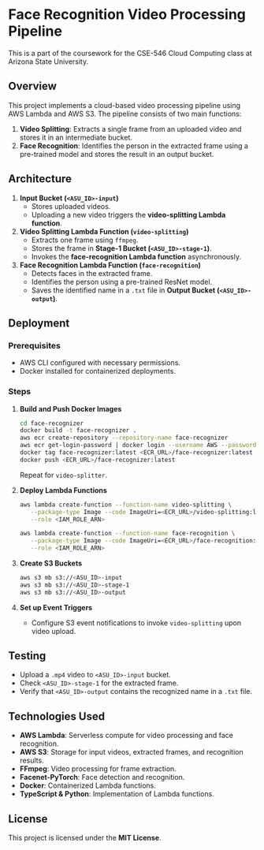 # Face Recognition Video Processing Pipeline

This is a part of the coursework for the CSE-546 Cloud Computing class at Arizona State University.

## Overview  
This project implements a cloud-based video processing pipeline using AWS Lambda and AWS S3. The pipeline consists of two main functions:  
1. **Video Splitting**: Extracts a single frame from an uploaded video and stores it in an intermediate bucket.  
2. **Face Recognition**: Identifies the person in the extracted frame using a pre-trained model and stores the result in an output bucket.  

## Architecture  
1. **Input Bucket (`<ASU_ID>-input`)**  
   - Stores uploaded videos.  
   - Uploading a new video triggers the **video-splitting Lambda function**.  
2. **Video Splitting Lambda Function (`video-splitting`)**  
   - Extracts one frame using `ffmpeg`.  
   - Stores the frame in **Stage-1 Bucket (`<ASU_ID>-stage-1`)**.  
   - Invokes the **face-recognition Lambda function** asynchronously.  
3. **Face Recognition Lambda Function (`face-recognition`)**  
   - Detects faces in the extracted frame.  
   - Identifies the person using a pre-trained ResNet model.  
   - Saves the identified name in a `.txt` file in **Output Bucket (`<ASU_ID>-output`)**.  

## Deployment  

### Prerequisites  
- AWS CLI configured with necessary permissions.  
- Docker installed for containerized deployments.  

### Steps  
1. **Build and Push Docker Images**  
   ```sh
   cd face-recognizer
   docker build -t face-recognizer .
   aws ecr create-repository --repository-name face-recognizer
   aws ecr get-login-password | docker login --username AWS --password-stdin <ECR_URL>
   docker tag face-recognizer:latest <ECR_URL>/face-recognizer:latest
   docker push <ECR_URL>/face-recognizer:latest
   ```  
   Repeat for `video-splitter`.  

2. **Deploy Lambda Functions**  
   ```sh
   aws lambda create-function --function-name video-splitting \
      --package-type Image --code ImageUri=<ECR_URL>/video-splitting:latest \
      --role <IAM_ROLE_ARN>

   aws lambda create-function --function-name face-recognition \
      --package-type Image --code ImageUri=<ECR_URL>/face-recognition:latest \
      --role <IAM_ROLE_ARN>
   ```  

3. **Create S3 Buckets**  
   ```sh
   aws s3 mb s3://<ASU_ID>-input
   aws s3 mb s3://<ASU_ID>-stage-1
   aws s3 mb s3://<ASU_ID>-output
   ```  

4. **Set up Event Triggers**  
   - Configure S3 event notifications to invoke `video-splitting` upon video upload.  

## Testing  
- Upload a `.mp4` video to `<ASU_ID>-input` bucket.  
- Check `<ASU_ID>-stage-1` for the extracted frame.  
- Verify that `<ASU_ID>-output` contains the recognized name in a `.txt` file.  

## Technologies Used  
- **AWS Lambda**: Serverless compute for video processing and face recognition.  
- **AWS S3**: Storage for input videos, extracted frames, and recognition results.  
- **FFmpeg**: Video processing for frame extraction.  
- **Facenet-PyTorch**: Face detection and recognition.  
- **Docker**: Containerized Lambda functions.  
- **TypeScript & Python**: Implementation of Lambda functions.  

## License  
This project is licensed under the **MIT License**.  

